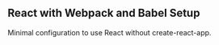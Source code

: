 ##  React with Webpack and Babel Setup

Minimal configuration to use React without create-react-app.